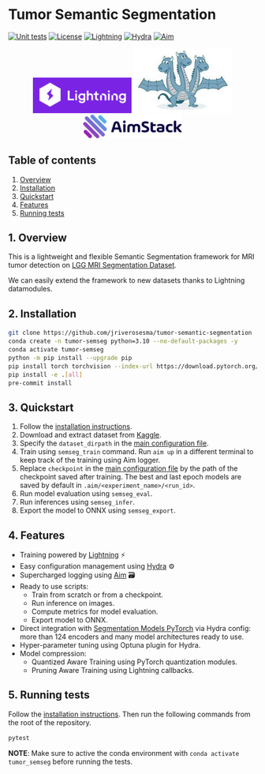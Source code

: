 # Tumor Semantic Segmentation

[![Unit tests](https://github.com/jriverosesma/python-project/actions/workflows/unit_tests.yaml/badge.svg)](https://github.com/jriverosesma/python-project/actions/workflows/unit_tests.yaml)
[![License](https://img.shields.io/badge/License-MIT-blue.svg)](LICENSE)
[![Lightning](https://img.shields.io/badge/Lightning-8A2BE2)](https://github.com/Lightning-AI/pytorch-lightning)
[![Hydra](https://img.shields.io/badge/Hydra-blue)](https://github.com/facebookresearch/hydra)
[![Aim](https://img.shields.io/badge/Aim-gray)](https://github.com/aimhubio/aim)


<div align="center">
    <img src="assets/pl.png" width="200"> <img src="assets/hydra.jpeg" width="200"> <img src="assets/aimstack.png" width="200">
</div>


## Table of contents
1. [Overview](README.md#1-overview)  
2. [Installation](README.md#2-installation)  
3. [Quickstart](README.md#3-quickstart)
4. [Features](README.md#4-features)
5. [Running tests](README.md#5-running-tests)

## 1. Overview

This is a lightweight and flexible Semantic Segmentation framework for MRI tumor detection on [LGG MRI Segmentation Dataset](https://www.kaggle.com/datasets/mateuszbuda/lgg-mri-segmentation).

We can easily extend the framework to new datasets thanks to Lightning datamodules.

## 2. Installation

```bash
git clone https://github.com/jriverosesma/tumor-semantic-segmentation
conda create -n tumor-semseg python=3.10 --no-default-packages -y
conda activate tumor-semseg
python -m pip install --upgrade pip
pip install torch torchvision --index-url https://download.pytorch.org/whl/cu118
pip install -e .[all]
pre-commit install
```

## 3. Quickstart

1. Follow the [installation instructions](README.md#2-installation).
2. Download and extract dataset from [Kaggle](https://www.kaggle.com/datasets/mateuszbuda/lgg-mri-segmentation).
3. Specify the `dataset_dirpath` in the [main configuration file](tumor_semseg/configuration/main.yaml).
4. Train using `semseg_train` command. Run `aim up` in a different terminal to keep track of the training using Aim logger.
5. Replace `checkpoint` in the [main configuration file](tumor_semseg/configuration/main.yaml) by the path of the checkpoint saved after training. The best and last epoch models are saved by default in `.aim/<experiment_name>/<run_id>`.
6. Run model evaluation using `semseg_eval`.
7. Run inferences using `semseg_infer`.
8. Export the model to ONNX using `semseg_export`.

## 4. Features

- Training powered by [Lightning](https://github.com/Lightning-AI/pytorch-lightning) ⚡
- Easy configuration management using [Hydra](https://github.com/facebookresearch/hydra) ⚙️
- Supercharged logging using [Aim](https://github.com/aimhubio/aim) 🗃
- Ready to use scripts: 
    - Train from scratch or from a checkpoint.
    - Run inference on images.
    - Compute metrics for model evaluation.
    - Export model to ONNX.
- Direct integration with [Segmentation Models PyTorch](https://github.com/qubvel/segmentation_models.pytorch) via Hydra config: more than 124 encoders and many model architectures ready to use.
- Hyper-parameter tuning using Optuna plugin for Hydra.
- Model compression:
    - Quantized Aware Training using PyTorch quantization modules.
    - Pruning Aware Training using Lightning callbacks.

## 5. Running tests

Follow the [installation instructions](README.md#2-installation). Then run the following commands from the root of the repository.

```bash
pytest
```

**NOTE**: Make sure to active the conda environment with `conda activate tumor_semseg` before running the tests.
